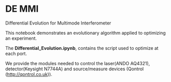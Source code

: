 # DE MMI
Differential Evolution for Multimode Interferometer

This notebook demonstrates an evolutionary algorithm applied to optimizing an experiment.

The **Differential_Evolution.ipynb**, contains the script used to optimize at each port. 

We provide the modules needed to control the laser(ANDO AQ4321), detector(Keysight N7744A) and source/measure devices (Qontrol (http://qontrol.co.uk)).